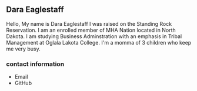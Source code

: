 ## Dara Eaglestaff
Hello, My name is Dara Eaglestaff I was raised on the Standing Rock Reservation. I am an enrolled member of MHA Nation located in North Dakota. I am studying Business Adminstration with an emphasis in Tribal Management at Oglala Lakota College. I'm a momma of 3 children who keep me very busy. 

### contact information 
* Email
* GitHub
